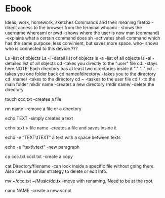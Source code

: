 # Ebook
Ideas, work, homework, sketches
Commands and their meaning
firefox  -direct access to the browser from the terminal
whoami  - shows the username
whereami or pwd  -shows where the user is now
man (command)  -explains what a certain command does
sh  -activates shell command which has the same purpose, less convinient, but saves more space.
who- shows who is connected to this device ???


Ls -list of objects
Ls -l -detail list of objects
ls -a -list of all objects
ls -al -detailed list of all objects
cd -takes you directly to the "user" file
cd. -stays here
NOTE! Each directory has at least two directories inside it "." ".."
cd .. -takes you one folder back
cd nameofdirectory/ -takes you to the directory
cd ./name/ -takes to the directory
cd ~   -taskes to the user file
cd /   -to the main folder
mkdir name -creates a new directory
rmdir name/ -delete the directory


touch ccc.txt -creates a file 

rm name -remove a file or a directory

echo TEXT -simply creates a text

echo text > file name -creates a file and saves inside it 

echo -e "TEXT\tTEXT" a text with a space between texts

echo -e "text\vtext" -new paragraph

cp ccc.txt cccl.txt -create a copy

cat Directory/filename -can look inside a specific file without going there. Also can use similar strategy to delete or edit info.

mv ~/ccc.txt ~/Music/dd.tx -move with renaming. Need to be at the root.

nano NAME -create a new script

